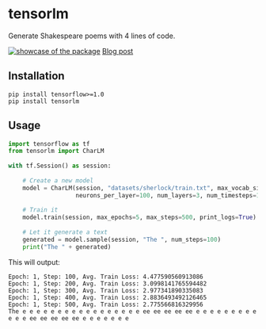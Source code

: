 # tensorlm

Generate Shakespeare poems with 4 lines of code.

<a href="http://www.mlowl.com/post/character-language-model-lstm-tensorflow/" target="_blank">[![showcase of the package](http://i.cubeupload.com/8Cm5RQ.gif)](http://www.mlowl.com/post/character-language-model-lstm-tensorflow/)</a>
<a href="http://www.mlowl.com/post/character-language-model-lstm-tensorflow/" target="_blank">Blog post</a>

## Installation

    pip install tensorflow>=1.0
    pip install tensorlm
    
## Usage

```python
import tensorflow as tf
from tensorlm import CharLM
    
with tf.Session() as session:
    
    # Create a new model
    model = CharLM(session, "datasets/sherlock/train.txt", max_vocab_size=96,
                   neurons_per_layer=100, num_layers=3, num_timesteps=15)
    
    # Train it 
    model.train(session, max_epochs=5, max_steps=500, print_logs=True)
    
    # Let it generate a text
    generated = model.sample(session, "The ", num_steps=100)
    print("The " + generated)
```

This will output:

    Epoch: 1, Step: 100, Avg. Train Loss: 4.477590560913086
    Epoch: 1, Step: 200, Avg. Train Loss: 3.0998141765594482
    Epoch: 1, Step: 300, Avg. Train Loss: 2.977341890335083
    Epoch: 1, Step: 400, Avg. Train Loss: 2.8836493492126465
    Epoch: 1, Step: 500, Avg. Train Loss: 2.775566816329956
    The e e e e e e e e e e e e e e e e e ee ee ee ee ee e e e e e e e e e e e e ee ee ee ee ee e e e e e e e


